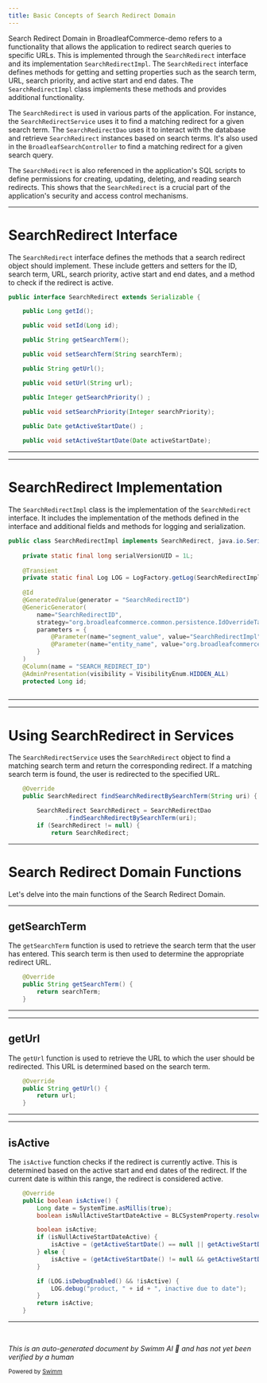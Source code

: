 ```yaml
---
title: Basic Concepts of Search Redirect Domain
---
```

Search Redirect Domain in BroadleafCommerce-demo refers to a functionality that allows the application to redirect search queries to specific URLs. This is implemented through the `SearchRedirect` interface and its implementation `SearchRedirectImpl`. The `SearchRedirect` interface defines methods for getting and setting properties such as the search term, URL, search priority, and active start and end dates. The `SearchRedirectImpl` class implements these methods and provides additional functionality.

The `SearchRedirect` is used in various parts of the application. For instance, the `SearchRedirectService` uses it to find a matching redirect for a given search term. The `SearchRedirectDao` uses it to interact with the database and retrieve `SearchRedirect` instances based on search terms. It's also used in the `BroadleafSearchController` to find a matching redirect for a given search query.

The `SearchRedirect` is also referenced in the application's SQL scripts to define permissions for creating, updating, deleting, and reading search redirects. This shows that the `SearchRedirect` is a crucial part of the application's security and access control mechanisms.

<SwmSnippet path="/core/broadleaf-framework/src/main/java/org/broadleafcommerce/core/search/redirect/domain/SearchRedirect.java" line="23">

---

# SearchRedirect Interface

The `SearchRedirect` interface defines the methods that a search redirect object should implement. These include getters and setters for the ID, search term, URL, search priority, active start and end dates, and a method to check if the redirect is active.

```java
public interface SearchRedirect extends Serializable {

    public Long getId();

    public void setId(Long id);

    public String getSearchTerm();

    public void setSearchTerm(String searchTerm);

    public String getUrl();

    public void setUrl(String url);

    public Integer getSearchPriority() ;
    
    public void setSearchPriority(Integer searchPriority);

    public Date getActiveStartDate() ;

    public void setActiveStartDate(Date activeStartDate);
```

---

</SwmSnippet>

<SwmSnippet path="/core/broadleaf-framework/src/main/java/org/broadleafcommerce/core/search/redirect/domain/SearchRedirectImpl.java" line="62">

---

# SearchRedirect Implementation

The `SearchRedirectImpl` class is the implementation of the `SearchRedirect` interface. It includes the implementation of the methods defined in the interface and additional fields and methods for logging and serialization.

```java
public class SearchRedirectImpl implements SearchRedirect, java.io.Serializable, AdminMainEntity, SearchRedirectAdminPresentation {
    
    private static final long serialVersionUID = 1L;
    
    @Transient
    private static final Log LOG = LogFactory.getLog(SearchRedirectImpl.class);
    
    @Id
    @GeneratedValue(generator = "SearchRedirectID")
    @GenericGenerator(
        name="SearchRedirectID",
        strategy="org.broadleafcommerce.common.persistence.IdOverrideTableGenerator",
        parameters = {
            @Parameter(name="segment_value", value="SearchRedirectImpl"),
            @Parameter(name="entity_name", value="org.broadleafcommerce.core.search.redirect.domain.SearchRedirectImpl")
        }
    )
    @Column(name = "SEARCH_REDIRECT_ID")
    @AdminPresentation(visibility = VisibilityEnum.HIDDEN_ALL)
    protected Long id;
    
```

---

</SwmSnippet>

<SwmSnippet path="/core/broadleaf-framework/src/main/java/org/broadleafcommerce/core/search/redirect/service/SearchRedirectServiceImpl.java" line="44">

---

# Using SearchRedirect in Services

The `SearchRedirectService` uses the `SearchRedirect` object to find a matching search term and return the corresponding redirect. If a matching search term is found, the user is redirected to the specified URL.

```java
    @Override
    public SearchRedirect findSearchRedirectBySearchTerm(String uri) {

        SearchRedirect SearchRedirect = SearchRedirectDao
                .findSearchRedirectBySearchTerm(uri);
        if (SearchRedirect != null) {
            return SearchRedirect;
```

---

</SwmSnippet>

# Search Redirect Domain Functions

Let's delve into the main functions of the Search Redirect Domain.

<SwmSnippet path="/core/broadleaf-framework/src/main/java/org/broadleafcommerce/core/search/redirect/domain/SearchRedirectImpl.java" line="149">

---

## getSearchTerm

The `getSearchTerm` function is used to retrieve the search term that the user has entered. This search term is then used to determine the appropriate redirect URL.

```java
    @Override
    public String getSearchTerm() {
        return searchTerm;
    }
```

---

</SwmSnippet>

<SwmSnippet path="/core/broadleaf-framework/src/main/java/org/broadleafcommerce/core/search/redirect/domain/SearchRedirectImpl.java" line="159">

---

## getUrl

The `getUrl` function is used to retrieve the URL to which the user should be redirected. This URL is determined based on the search term.

```java
    @Override
    public String getUrl() {
        return url;
    }
```

---

</SwmSnippet>

<SwmSnippet path="/core/broadleaf-framework/src/main/java/org/broadleafcommerce/core/search/redirect/domain/SearchRedirectImpl.java" line="179">

---

## isActive

The `isActive` function checks if the redirect is currently active. This is determined based on the active start and end dates of the redirect. If the current date is within this range, the redirect is considered active.

```java
    @Override
    public boolean isActive() {
        Long date = SystemTime.asMillis(true);
        boolean isNullActiveStartDateActive = BLCSystemProperty.resolveBooleanSystemProperty("searchRedirect.is.null.activeStartDate.active");

        boolean isActive;
        if (isNullActiveStartDateActive) {
            isActive = (getActiveStartDate() == null || getActiveStartDate().getTime() <= date) && (getActiveEndDate() == null || getActiveEndDate().getTime() > date);
        } else {
            isActive = (getActiveStartDate() != null && getActiveStartDate().getTime() <= date) && (getActiveEndDate() == null || getActiveEndDate().getTime() > date);
        }

        if (LOG.isDebugEnabled() && !isActive) {
            LOG.debug("product, " + id + ", inactive due to date");
        }
        return isActive;
    }
```

---

</SwmSnippet>

&nbsp;

*This is an auto-generated document by Swimm AI 🌊 and has not yet been verified by a human*

<SwmMeta version="3.0.0" repo-id="Z2l0aHViJTNBJTNBQnJvYWRsZWFmQ29tbWVyY2UtZGVtbyUzQSUzQWdpbGFkbmF2b3Q=" repo-name="BroadleafCommerce-demo" doc-type="overview"><sup>Powered by [Swimm](/)</sup></SwmMeta>
